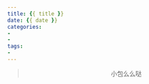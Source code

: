 ```yaml
---
title: {{ title }}
date: {{ date }}
categories:
- 
- 
tags:
- 
---
```



><div align=center>小包么么哒</div>